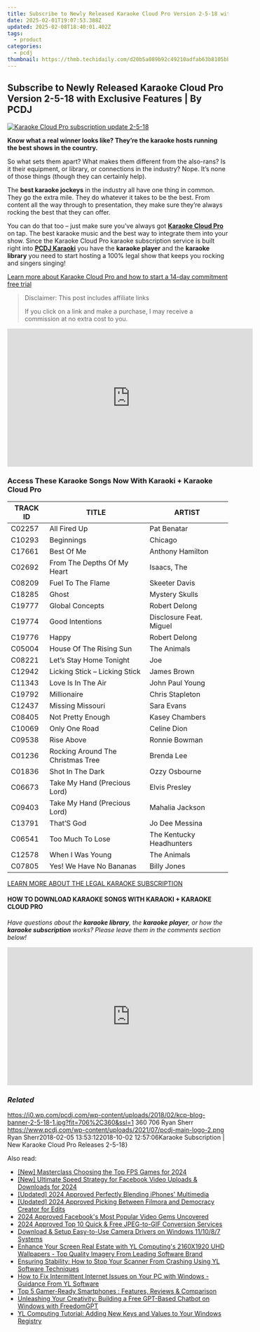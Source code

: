 ```yaml
---
title: Subscribe to Newly Released Karaoke Cloud Pro Version 2-5-18 with Exclusive Features | By PCDJ
date: 2025-02-01T19:07:53.388Z
updated: 2025-02-08T18:40:01.402Z
tags:
  - product
categories:
  - pcdj
thumbnail: https://thmb.techidaily.com/d20b5a089b92c49210adfab63b8105bb804b83619237963976a41fdef49342b3.jpg
---
```


## Subscribe to Newly Released Karaoke Cloud Pro Version 2-5-18 with Exclusive Features | By PCDJ

[![Karaoke Cloud Pro subscription update 2-5-18](https://i0.wp.com/pcdj.com/wp-content/uploads/2018/02/kcp-blog-banner-2-5-18-1.jpg?resize=706%2C321&ssl=1)](https://i0.wp.com/pcdj.com/wp-content/uploads/2018/02/kcp-blog-banner-2-5-18-1.jpg?fit=706%2C360&ssl=1 "Karaoke Cloud Pro subscription update 2-5-18")

**Know what a real winner looks like? They’re the karaoke hosts running the best shows in the country.**

So what sets them apart? What makes them different from the also-rans? Is it their equipment, or library, or connections in the industry? Nope. It’s none of those things (though they can certainly help).

The **best karaoke jockeys** in the industry all have one thing in common. They go the extra mile. They do whatever it takes to be the best. From content all the way through to presentation, they make sure they’re always rocking the best that they can offer.

You can do that too – just make sure you’ve always got [**Karaoke Cloud Pro**](https://tools.techidaily.com/pcdj/products/) on tap. The best karaoke music and the best way to integrate them into your show. Since the Karaoke Cloud Pro karaoke subscription service is built right into [**PCDJ Karaoki**](https://tools.techidaily.com/pcdj/products/) you have the **karaoke player** and the **karaoke library** you need to start hosting a 100% legal show that keeps you rocking and singers singing!

[Learn more about Karaoke Cloud Pro and how to start a 14-day commitment free trial](https://tools.techidaily.com/pcdj/products/)

>  Disclaimer: This post includes affiliate links
>
>  If you click on a link and make a purchase, I may receive a commission at no extra cost to you.
>

<!-- affiliate ads begin -->
<iframe width="560" height="315" src="https://www.youtube.com/embed/djPqRkskaBo?si=O6FEI-KVW0HwN417" title="YouTube video player" frameborder="0" allow="accelerometer; autoplay; clipboard-write; encrypted-media; gyroscope; picture-in-picture; web-share" referrerpolicy="strict-origin-when-cross-origin" allowfullscreen></iframe>
<!-- affiliate ads end -->

### Access These Karaoke Songs Now With Karaoki + Karaoke Cloud Pro

| TRACK ID | TITLE                             | ARTIST                   |
| -------- | --------------------------------- | ------------------------ |
| C02257   | All Fired Up                      | Pat Benatar              |
| C10293   | Beginnings                        | Chicago                  |
| C17661   | Best Of Me                        | Anthony Hamilton         |
| C02692   | From The Depths Of My Heart       | Isaacs, The              |
| C08209   | Fuel To The Flame                 | Skeeter Davis            |
| C18285   | Ghost                             | Mystery Skulls           |
| C19777   | Global Concepts                   | Robert Delong            |
| C19774   | Good Intentions                   | Disclosure Feat. Miguel  |
| C19776   | Happy                             | Robert Delong            |
| C05004   | House Of The Rising Sun           | The Animals              |
| C08221   | Let’s Stay Home Tonight           | Joe                      |
| C12942   | Licking Stick – Licking Stick     | James Brown              |
| C11343   | Love Is In The Air                | John Paul Young          |
| C19792   | Millionaire                       | Chris Stapleton          |
| C12437   | Missing Missouri                  | Sara Evans               |
| C08405   | Not Pretty Enough                 | Kasey Chambers           |
| C10069   | Only One Road                     | Celine Dion              |
| C09538   | Rise Above                        | Ronnie Bowman            |
| C01236   | Rocking Around The Christmas Tree | Brenda Lee               |
| C01836   | Shot In The Dark                  | Ozzy Osbourne            |
| C06673   | Take My Hand (Precious Lord)      | Elvis Presley            |
| C09403   | Take My Hand (Precious Lord)      | Mahalia Jackson          |
| C13791   | That’S God                        | Jo Dee Messina           |
| C06541   | Too Much To Lose                  | The Kentucky Headhunters |
| C12578   | When I Was Young                  | The Animals              |
| C07805   | Yes! We Have No Bananas           | Billy Jones              |

[LEARN MORE ABOUT THE LEGAL KARAOKE SUBSCRIPTION](https://tools.techidaily.com/pcdj/products/)

#### HOW TO DOWNLOAD KARAOKE SONGS WITH KARAOKI + KARAOKE CLOUD PRO

_Have questions about the **karaoke library**, the **karaoke player**, or how the **karaoke subscription** works? Please leave them in the comments section below!_

<!-- affiliate ads begin -->
<iframe width="560" height="315" src="https://www.youtube.com/embed/QPAKth3O_5c?si=3YDfzJAZMDp1gFRz" title="YouTube video player" frameborder="0" allow="accelerometer; autoplay; clipboard-write; encrypted-media; gyroscope; picture-in-picture; web-share" referrerpolicy="strict-origin-when-cross-origin" allowfullscreen></iframe>
<!-- affiliate ads end -->

### _Related_

https://i0.wp.com/pcdj.com/wp-content/uploads/2018/02/kcp-blog-banner-2-5-18-1.jpg?fit=706%2C360&ssl=1 360 706 Ryan Sherr https://www.pcdj.com/wp-content/uploads/2021/07/pcdj-main-logo-2.png Ryan Sherr2018-02-05 13:53:122018-10-02 12:57:06Karaoke Subscription | New Karaoke Cloud Pro Releases 2-5-18}

<ins class="adsbygoogle"
     style="display:block"
     data-ad-format="autorelaxed"
     data-ad-client="ca-pub-7571918770474297"
     data-ad-slot="1223367746"></ins>

<ins class="adsbygoogle"
     style="display:block"
     data-ad-client="ca-pub-7571918770474297"
     data-ad-slot="8358498916"
     data-ad-format="auto"
     data-full-width-responsive="true"></ins>

<span class="atpl-alsoreadstyle">Also read:</span>
<div><ul>
<li><a href="https://screen-sharing-recording.techidaily.com/new-masterclass-choosing-the-top-fps-games-for-2024/"><u>[New] Masterclass Choosing the Top FPS Games for 2024</u></a></li>
<li><a href="https://article-posts.techidaily.com/new-ultimate-speed-strategy-for-facebook-video-uploads-and-downloads-for-2024/"><u>[New] Ultimate Speed Strategy for Facebook Video Uploads & Downloads for 2024</u></a></li>
<li><a href="https://fox-cloud.techidaily.com/updated-2024-approved-perfectly-blending-iphones-multimedia/"><u>[Updated] 2024 Approved Perfectly Blending iPhones' Multimedia</u></a></li>
<li><a href="https://video-capture.techidaily.com/updated-2024-approved-picking-between-filmora-and-democracy-creator-for-edits/"><u>[Updated] 2024 Approved Picking Between Filmora and Democracy Creator for Edits</u></a></li>
<li><a href="https://facebook-videos.techidaily.com/2024-approved-facebooks-most-popular-video-gems-uncovered/"><u>2024 Approved Facebook's Most Popular Video Gems Uncovered</u></a></li>
<li><a href="https://fox-direct.techidaily.com/2024-approved-top-10-quick-and-free-jpeg-to-gif-conversion-services/"><u>2024 Approved Top 10 Quick & Free JPEG-to-GIF Conversion Services</u></a></li>
<li><a href="https://hardware-help.techidaily.com/download-and-setup-easy-to-use-camera-drivers-on-windows-111087-systems/"><u>Download & Setup Easy-to-Use Camera Drivers on Windows 11/10/8/7 Systems</u></a></li>
<li><a href="https://win-updates.techidaily.com/enhance-your-screen-real-estate-with-yl-computings-2160x1920-uhd-wallpapers-top-quality-imagery-from-leading-software-brand/"><u>Enhance Your Screen Real Estate with YL Computing's 2160X1920 UHD Wallpapers - Top Quality Imagery From Leading Software Brand</u></a></li>
<li><a href="https://win-updates.techidaily.com/ensuring-stability-how-to-stop-your-scanner-from-crashing-using-yl-software-techniques/"><u>Ensuring Stability: How to Stop Your Scanner From Crashing Using YL Software Techniques</u></a></li>
<li><a href="https://win-updates.techidaily.com/how-to-fix-intermittent-internet-issues-on-your-pc-with-windows-guidance-from-yl-software/"><u>How to Fix Intermittent Internet Issues on Your PC with Windows - Guidance From YL Software</u></a></li>
<li><a href="https://tech-hub.techidaily.com/top-5-gamer-ready-smartphones-features-reviews-and-comparison/"><u>Top 5 Gamer-Ready Smartphones : Features, Reviews & Comparison</u></a></li>
<li><a href="https://tech-haven.techidaily.com/unleashing-your-creativity-building-a-free-gpt-based-chatbot-on-windows-with-freedomgpt/"><u>Unleashing Your Creativity: Building a Free GPT-Based Chatbot on Windows with FreedomGPT</u></a></li>
<li><a href="https://win-updates.techidaily.com/yl-computing-tutorial-adding-new-keys-and-values-to-your-windows-registry/"><u>YL Computing Tutorial: Adding New Keys and Values to Your Windows Registry</u></a></li>
</ul></div>


